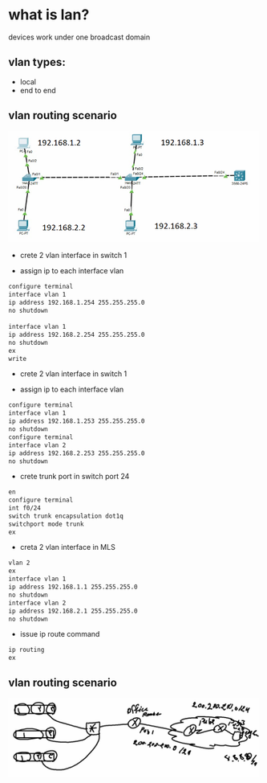 # what is lan?
devices work under one broadcast domain

## vlan types:
* local
* end to end

## vlan routing scenario

<a href="link"><img src="https://github.com/amin-amani/CCNA/blob/main/200-301-TRA2210_10/vlan-routing-mls1.PNG" alt="CCNA ||" width="500"/></a>

* crete 2 vlan interface in  switch 1

* assign ip  to each interface vlan

```
configure terminal
interface vlan 1
ip address 192.168.1.254 255.255.255.0
no shutdown

interface vlan 1
ip address 192.168.2.254 255.255.255.0
no shutdown
ex
write
```
* crete 2 vlan interface in  switch 1

* assign ip  to each interface vlan

```
configure terminal
interface vlan 1
ip address 192.168.1.253 255.255.255.0
no shutdown
configure terminal
interface vlan 2
ip address 192.168.2.253 255.255.255.0
no shutdown
```

* crete trunk port in switch port 24
```
en
configure terminal
int f0/24
switch trunk encapsulation dot1q
switchport mode trunk
ex
```
* creta 2 vlan interface in MLS
```
vlan 2
ex
interface vlan 1
ip address 192.168.1.1 255.255.255.0
no shutdown
interface vlan 2
ip address 192.168.2.1 255.255.255.0
no shutdown
```
* issue ip route command
```
ip routing
ex
```
## vlan routing scenario

<a href="link"><img src="https://github.com/amin-amani/CCNA/blob/main/200-301-TRA2210_10/scenario-test2.PNG" alt="CCNA ||" width="500"/></a>






